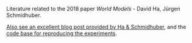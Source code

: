 Literature related to the 2018 paper *World Models* - David Ha, Jürgen Schmidhuber.

[Also see an excellent blog post provided by Ha & Schmidhuber](https://worldmodels.github.io/), and the [code base for reproducing the experiments](https://github.com/hardmaru/WorldModelsExperiments).
